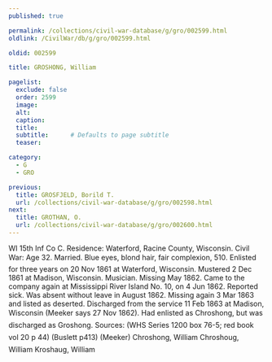 ```yaml
---
published: true

permalink: /collections/civil-war-database/g/gro/002599.html
oldlink: /CivilWar/db/g/gro/002599.html

oldid: 002599

title: GROSHONG, William

pagelist:
  exclude: false
  order: 2599
  image: 
  alt:
  caption:
  title:
  subtitle:      # Defaults to page subtitle
  teaser:

category: 
  - G 
  - GRO

previous:
  title: GROSFJELD, Borild T.
  url: /collections/civil-war-database/g/gro/002598.html  
next:
  title: GROTHAN, O.
  url: /collections/civil-war-database/g/gro/002600.html   
---
```

WI 15th Inf Co C. Residence: Waterford, Racine County, Wisconsin. Civil War: Age 32. Married. Blue eyes, blond hair, fair complexion, 5&#146;10&#148;. Enlisted for three years on 20 Nov 1861 at Waterford, Wisconsin. Mustered 2 Dec 1861 at Madison, Wisconsin. Musician. Missing May 1862. Came to the company again at Mississippi River Island No. 10, on 4 Jun 1862. Reported sick. Was absent without leave in August 1862. Missing again 3 Mar 1863 and listed as deserted. Discharged from the service 11 Feb 1863 at Madison, Wisconsin (Meeker says 27 Nov 1862). Had enlisted as &#147;Chroshong&#148;, but was discharged as &#147;Groshong&#148;. Sources: (WHS Series 1200 box 76-5; red book vol 20 p 44) (Buslett p413) (Meeker) &#147;Chroshong, William&#148; &#147;Chroshoug, William&#148; &#147;Kroshaug, William&#148;